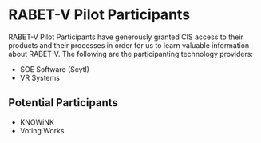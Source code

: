 # RABET-V Pilot Participants

RABET-V Pilot Participants have generously granted CIS access to their products and their processes in order for us to learn valuable information about RABET-V. The following are the participanting technology providers:
* SOE Software (Scytl)
* VR Systems

## Potential Participants
* KNOWiNK
* Voting Works
